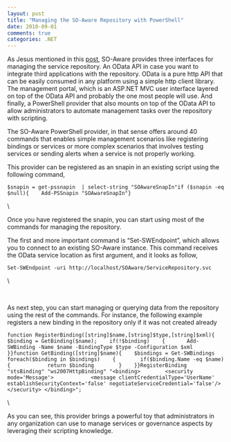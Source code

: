 ```yaml
---
layout: post
title: "Managing the SO-Aware Repository with PowerShell"
date: 2010-09-01
comments: true
categories: .NET
---
```


As Jesus mentioned in this
[post](http://www.tellagostudios.com/tellago-studios-launching),
SO-Aware provides three interfaces for managing the service repository.
An OData API in case you want to integrate third applications with the
repository. OData is a pure http API that can be easily consumed in any
platform using a simple http client library. The management portal,
which is an ASP.NET MVC user interface layered on top of the OData API
and probably the one most people will use. And finally, a PowerShell
provider that also mounts on top of the OData API to allow
administrators to automate management tasks over the repository with
scripting. 

The SO-Aware PowerShell provider, in that sense offers around 40
commands that enables simple management scenarios like registering
bindings or services or more complex scenarios that involves testing
services or sending alerts when a service is not properly working.  

This provider can be registered as an snapin in an existing script using
the following command,

~~~~ {#codeSnippet style="BORDER-BOTTOM-STYLE: none; TEXT-ALIGN: left; PADDING-BOTTOM: 0px; LINE-HEIGHT: 12pt; BORDER-RIGHT-STYLE: none; BACKGROUND-COLOR: #f4f4f4; MARGIN: 0em; PADDING-LEFT: 0px; WIDTH: 100%; PADDING-RIGHT: 0px; FONT-FAMILY: 'Courier New', courier, monospace; DIRECTION: ltr; BORDER-TOP-STYLE: none; COLOR: black; FONT-SIZE: 8pt; BORDER-LEFT-STYLE: none; OVERFLOW: visible; PADDING-TOP: 0px"}
$snapin = get-pssnapin  | select-string "SOAwareSnapIn"if ($snapin -eq $null){    Add-PSSnapin "SOAwareSnapIn"}
~~~~

\

Once you have registered the snapin, you can start using most of the
commands for managing the repository.

The first and more important command is “Set-SWEndpoint”, which allows
you to connect to an existing SO-Aware instance. This command receives
the OData service location as first argument, and it looks as follow,

~~~~ {#codeSnippet style="BORDER-BOTTOM-STYLE: none; TEXT-ALIGN: left; PADDING-BOTTOM: 0px; LINE-HEIGHT: 12pt; BORDER-RIGHT-STYLE: none; BACKGROUND-COLOR: #f4f4f4; MARGIN: 0em; PADDING-LEFT: 0px; WIDTH: 100%; PADDING-RIGHT: 0px; FONT-FAMILY: 'Courier New', courier, monospace; DIRECTION: ltr; BORDER-TOP-STYLE: none; COLOR: black; FONT-SIZE: 8pt; BORDER-LEFT-STYLE: none; OVERFLOW: visible; PADDING-TOP: 0px"}
Set-SWEndpoint -uri http://localhost/SOAware/ServiceRepository.svc
~~~~

\

 

As next step, you can start managing or querying data from the
repository using the rest of the commands. For instance, the following
example registers a new binding in the repository only if it was not
created already

~~~~ {#codeSnippet style="BORDER-BOTTOM-STYLE: none; TEXT-ALIGN: left; PADDING-BOTTOM: 0px; LINE-HEIGHT: 12pt; BORDER-RIGHT-STYLE: none; BACKGROUND-COLOR: #f4f4f4; MARGIN: 0em; PADDING-LEFT: 0px; WIDTH: 100%; PADDING-RIGHT: 0px; FONT-FAMILY: 'Courier New', courier, monospace; DIRECTION: ltr; BORDER-TOP-STYLE: none; COLOR: black; FONT-SIZE: 8pt; BORDER-LEFT-STYLE: none; OVERFLOW: visible; PADDING-TOP: 0px"}
function RegisterBinding([string]$name,[string]$type,[string]$xml){    $binding = GetBinding($name);    if(!$binding)    {       Add-SWBinding -Name $name -BindingType $type -Configuration $xml    }}function GetBinding([string]$name){    $bindings = Get-SWBindings    foreach($binding in $bindings)    {        if($binding.Name -eq $name)        {            return $binding        }    }}RegisterBinding "stsBinding" "ws2007HttpBinding" "<binding>        <security mode='Message'>            <message clientCredentialType='UserName' establishSecurityContext='false' negotiateServiceCredential='false'/>        </security> </binding>";
~~~~

\

As you can see, this provider brings a powerful toy that administrators
in any organization can use to manage services or governance aspects by
leveraging their scripting knowledge.

